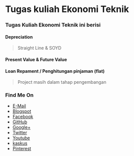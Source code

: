 # Tugas kuliah Ekonomi Teknik
### Tugas Kuliah Ekonomi Teknik ini berisi
#### Depreciation
> Straight Line &amp; SOYD

#### Present Value &amp; Future Value

#### Loan Repament / Penghitungan pinjaman (flat)

>Project masih dalam tahap pengembangan

### Find Me On

* [E-Mail](mailto:ifirdausku@gmail.com)
* [Blogspot](https://ifirdausku.blogspot.com)
* [Facebook](https://www.facebook.com/ifirdausku)
* [GitHub](https://github.com/ifirdausku)
* [Google+](https://plus.google.com/u/0/113360444025183424359)
* [Twitter](https://www.twitter.com/ifirdausku)
* [Youtube](https://www.youtube.com/user/ifirdausku)
* [kaskus](http://www.kaskus.co.id/profile/6132165)
* [Pinterest](https://id.pinterest.com/ifirdausku/)
